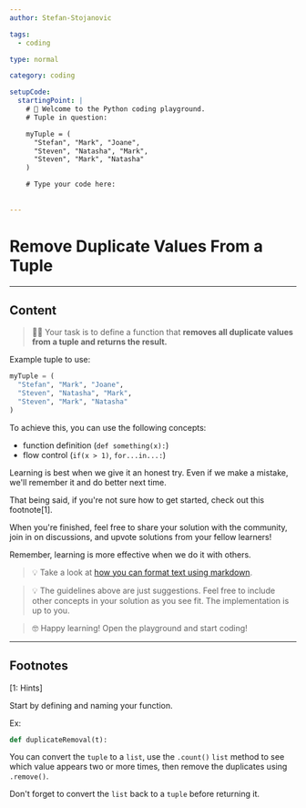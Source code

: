 ```yaml
---
author: Stefan-Stojanovic

tags:
  - coding

type: normal

category: coding

setupCode:
  startingPoint: |
    # 👋 Welcome to the Python coding playground. 
    # Tuple in question:

    myTuple = (
      "Stefan", "Mark", "Joane",
      "Steven", "Natasha", "Mark", 
      "Steven", "Mark", "Natasha"
    )

    # Type your code here:
    
    
---
```


# Remove Duplicate Values From a Tuple

---

## Content

> 👩‍💻 Your task is to define a function that **removes all duplicate values from a tuple and returns the result.**

Example tuple to use:
```python
myTuple = (
  "Stefan", "Mark", "Joane", 
  "Steven", "Natasha", "Mark", 
  "Steven", "Mark", "Natasha"
)
```

To achieve this, you can use the following concepts:
- function definition (`def something(x):`)
- flow control (`if(x > 1)`, `for...in...:`)

Learning is best when we give it an honest try. Even if we make a mistake, we'll remember it and do better next time.

That being said, if you're not sure how to get started, check out this footnote[1]. 

When you're finished, feel free to share your solution with the community, join in on discussions, and upvote solutions from your fellow learners!

Remember, learning is more effective when we do it with others.

> 💡 Take a look at [how you can format text using markdown](https://www.enki.com/glossary/general/markdown-formatting).

> 💡 The guidelines above are just suggestions. Feel free to include other concepts in your solution as you see fit. The implementation is up to you.

> 🤓 Happy learning! Open the playground and start coding!

---

## Footnotes

[1: Hints]

Start by defining and naming your function.

Ex:
```python
def duplicateRemoval(t):
```

You can convert the `tuple` to a `list`, use the `.count()` `list` method to see which value appears two or more times, then remove the duplicates using `.remove()`.

Don't forget to convert the `list` back to a `tuple` before returning it.